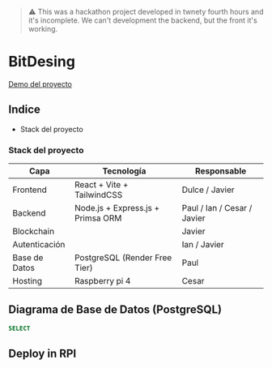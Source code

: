 > ⚠ This was a hackathon project developed in twnety fourth hours and it's incomplete. We can't development the backend, but the front it's working.
# BitDesing

[Demo del proyecto](https://bit-desing.vercel.app/)

## Indice
- Stack del proyecto

### Stack del proyecto
| Capa        | Tecnología                                       |  Responsable |
|-------------|--------------------------------------------------|-----------------------|
| Frontend    | React + Vite + TailwindCSS                       | Dulce / Javier |
| Backend     | Node.js + Express.js + Primsa ORM                      | Paul / Ian / Cesar / Javier |
| Blockchain  |  | Javier |
| Autenticación |  | Ian / Javier |
| Base de Datos | PostgreSQL (Render Free Tier)                   | Paul |
| Hosting     | Raspberry pi 4       | Cesar |


## Diagrama de Base de Datos (PostgreSQL)
```SQL
SELECT
```

## Deploy in RPI


